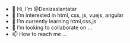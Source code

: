 - 👋 Hi, I’m @Denizaslantatar
- 👀 I’m interested in html, css, js, vuejs, angular
- 🌱 I’m currently learning html,css,js
- 💞️ I’m looking to collaborate on ...
- 📫 How to reach me ...

<!---
Denizaslantatar/Denizaslantatar is a ✨ special ✨ repository because its `README.md` (this file) appears on your GitHub profile.
You can click the Preview link to take a look at your changes.
--->
